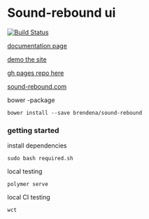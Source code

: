 # Sound-rebound ui


[![Build Status](https://travis-ci.org/brendena/sound-rebound.svg?branch=master)](https://travis-ci.org/brendena/sound-rebound) 

[documentation page](https://brendena.github.io/sound-rebound/components/sound-rebound/)


[demo the site](https://brendena.github.io/sound-rebound/components/sound-rebound/app.html)


[gh pages repo here](https://github.com/brendena/sound-rebound/tree/gh-pages)

[sound-rebound.com](https://sound-rebound.com)

bower -package
```shell
bower install --save brendena/sound-rebound
```


### getting started

install dependencies

```shell
sudo bash required.sh
``` 

local testing

```shell
polymer serve

```

local CI testing

```shell
wct

```


